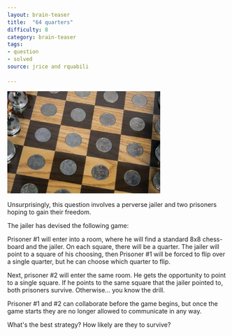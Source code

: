 ```yaml
---
layout: brain-teaser
title:  "64 quarters"
difficulty: 8
category: brain-teaser
tags:
- question
- solved
source: jrice and rquabili

---
```


<img src="image.jpg" alt="Quarters on a chess board" style="width:350px;"/>

Unsurprisingly, this question involves a perverse jailer and two prisoners hoping to gain their freedom.

The jailer has devised the following game:

Prisoner #1 will enter into a room, where he will find a standard 8x8 chess-board and the jailer.  On each square, there will be a quarter.  The jailer will point to a square of his choosing, then Prisoner #1 will be forced to flip over a single quarter, but he can choose which quarter to flip.

Next, prisoner #2 will enter the same room.  He gets the opportunity to point to a single square.  If he points to the same square that the jailer pointed to, both prisoners survive.  Otherwise... you know the drill.

Prisoner #1 and #2 can collaborate before the game begins, but once the game starts they are no longer allowed to communicate in any way.

What's the best strategy?  How likely are they to survive?

